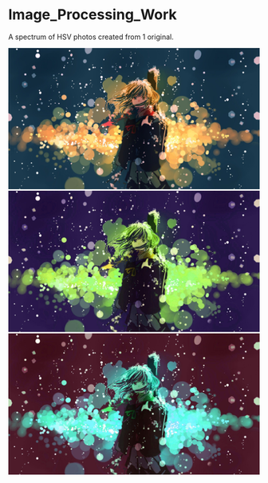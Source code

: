 # Image_Processing_Work
A spectrum of HSV photos created from 1 original.

![original](hsv_river/kaori/kaori.jpg)
![original](hsv_river/kaori/out9.jpg)
![original](hsv_river/kaori/out14.jpg)
